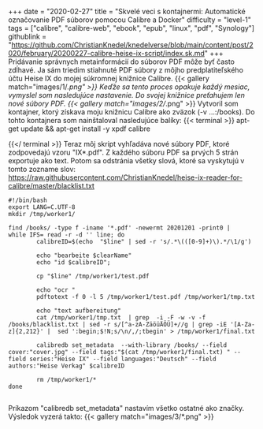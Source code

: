+++
date = "2020-02-27"
title = "Skvelé veci s kontajnermi: Automatické označovanie PDF súborov pomocou Calibre a Docker"
difficulty = "level-1"
tags = ["calibre", "calibre-web", "ebook", "epub", "linux", "pdf", "Synology"]
githublink = "https://github.com/ChristianKnedel/knedelverse/blob/main/content/post/2020/february/20200227-calibre-heise-ix-script/index.sk.md"
+++
Pridávanie správnych metainformácií do súborov PDF môže byť často zdĺhavé. Ja sám triedim stiahnuté PDF súbory z môjho predplatiteľského účtu Heise IX do mojej súkromnej knižnice Calibre.
{{< gallery match="images/1/*.png" >}}
Keďže sa tento proces opakuje každý mesiac, vymyslel som nasledujúce nastavenie. Do svojej knižnice preťahujem len nové súbory PDF.
{{< gallery match="images/2/*.png" >}}
Vytvoril som kontajner, ktorý získava moju knižnicu Calibre ako zväzok (-v ...:/books). Do tohto kontajnera som nainštaloval nasledujúce balíky:
{{< terminal >}}
apt-get update && apt-get install -y xpdf calibre

{{</ terminal >}}
Teraz môj skript vyhľadáva nové súbory PDF, ktoré zodpovedajú vzoru "IX*.pdf". Z každého súboru PDF sa prvých 5 strán exportuje ako text. Potom sa odstránia všetky slová, ktoré sa vyskytujú v tomto zozname slov: https://raw.githubusercontent.com/ChristianKnedel/heise-ix-reader-for-calibre/master/blacklist.txt
```
#!/bin/bash
export LANG=C.UTF-8
mkdir /tmp/worker1/

find /books/ -type f -iname '*.pdf' -newermt 20201201 -print0 | 
while IFS= read -r -d '' line; do 
        calibreID=$(echo  "$line" | sed -r 's/.*\(([0-9]+)\).*/\1/g')
        
        echo "bearbeite $clearName"
        echo "id $calibreID";

        cp "$line" /tmp/worker1/test.pdf

        echo "ocr "
        pdftotext -f 0 -l 5 /tmp/worker1/test.pdf /tmp/worker1/tmp.txt

        echo "text aufbereitung"
        cat /tmp/worker1/tmp.txt  | grep  -i -F -w -v -f  /books/blacklist.txt | sed -r s/[^a-zA-ZäöüÄÖÜ]+//g | grep -iE '[A-Za-z]{2,212}' |  sed ':begin;$!N;s/\n/,/;tbegin' > /tmp/worker1/final.txt

        calibredb set_metadata  --with-library /books/ --field cover:"cover.jpg" --field tags:"$(cat /tmp/worker1/final.txt) " --field series:"Heise IX" --field languages:"Deutsch" --field authors:"Heise Verkag" $calibreID
        
        rm /tmp/worker1/*
done


```
Príkazom "calibredb set_metadata" nastavím všetko ostatné ako značky. Výsledok vyzerá takto:
{{< gallery match="images/3/*.png" >}}
